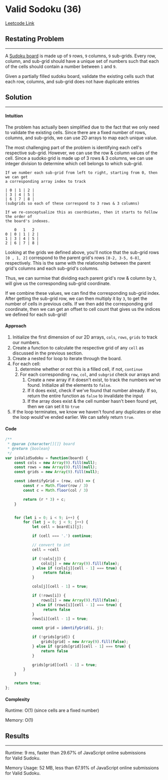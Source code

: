 # Valid Sodoku (36)
[Leetcode Link](https://leetcode.com/problems/valid-sudoku)

## Restating Problem
---------------------------------------------------------

A [Sudoku board](https://en.wikipedia.org/wiki/Sudoku) is made up of `9` rows, `9` columns, `9` sub-grids. Every row, column, and sub-grid should have a unique set of numbers such that each of the cells should contain a number between `1` and `9`.

Given a partially filled sudoku board, validate the existing cells such that each row, columns, and sub-grid does not have duplicate entries

## Solution
------------

#### Intuition

The problem has actually been simplified due to the fact that we only need to validate the existing cells. Since there are a fixed number of rows, columns, and sub-grids, we can use 2D arrays to map each unique value.

The most challenging part of the problem is identifying each cell's respective sub-grid. However, we can use the row & column values of the cell. Since a sudoko grid is made up of 3 rows & 3 columns, we can use integer division to determine which cell belongs to which sub-grid.

```
If we number each sub-grid from left to right, starting from 0, then we can get
a corresponding array index to track

| 0 | 1 | 2 |
| 3 | 4 | 5 |
| 6 | 7 | 8 |
(subgrids so each of these correspond to 3 rows & 3 columns)

If we re-conceptualize this as coordniates, then it starts to follow the order of
the board's indexes.

    0   1   2
0 | 0 | 1 | 2 |
1 | 3 | 4 | 5 |
2 | 6 | 7 | 8 |

```


Looking at the grids we defined above, you'll notice that the sub-grid rows `[0 , 1, 2]` correspond to the parent grid's rows `[0-2, 3-5, 6-8]`, respectively. This is the same with the relationship between the parent grid's columns and each sub-grid's columns.

Thus, we can surmise that dividing each parent grid's row & column by `3`, will give us the corresponding sub-grid coordinate.

If we combine these values, we can find the corresponding sub-grid index. After getting the sub-grid row, we can then multiply it by `3`, to get the number of cells in previous cells. If we then add the corresponding grid coordinate, then we can get an offset to cell count that gives us the indices we defined for each sub-grid!
#### Approach

1. Initialize the first dimension of our 2D arrays, `cols`, `rows`, `grids` to track our numbers.
2. Create a function to calculate the respective grid of any `cell` as discussed in the previous section.
3. Create a nested for loop to iterate through the board.
4. For each cell:
	1. determine whether or not this is a filled cell, if not, `continue`
	2. For each corresponding `row`, `col`, and `subgrid` check our arrays and:
		1. Create a new array if it doesn't exist, to track the numbers we've found. Initialize all the elements to `false`.
		2. If it does exist, check if we've found that number already. If so, return the entire function as `false` to invalidate the input
		3. If the array does exist & the cell number hasn't been found yet, then we can set it to `true`
5. If the loop terminates, we know we haven't found any duplicates or else the loop would've ended earlier. We can safely return `true`.

#### Code

```js
/**
 * @param {character[][]} board
 * @return {boolean}
 */
var isValidSudoku = function(board) {
    const cols = new Array(9).fill(null);
    const rows = new Array(9).fill(null);
    const grids = new Array(9).fill(null);

    const identifyGrid = (row, col) => {
        const r = Math.floor(row / 3)
        const c = Math.floor(col / 3)

        return (r * 3) + c;
    }


    for (let i = 0; i < 9; i++) {
        for (let j = 0; j < 9; j++) {
            let cell = board[i][j];

            if (cell === '.') continue;

            // convert to int
            cell = +cell

            if (!cols[j]) {
                cols[j] = new Array(9).fill(false);
            } else if (cols[j][cell - 1] === true) {
                 return false;
            }

            cols[j][cell - 1] = true;

            if (!rows[i]) {
                rows[i] = new Array(9).fill(false);
            } else if (rows[i][cell - 1] === true) {
                 return false
            }
            rows[i][cell - 1] = true;

            const grid = identifyGrid(i, j);

            if (!grids[grid]) {
                grids[grid] = new Array(9).fill(false);
            } else if (grids[grid][cell - 1] === true) {
                return false
            }

            grids[grid][cell - 1] = true;
        }
    }

    return true;
};


```

#### Complexity

Runtime:  O(1) (since cells are a fixed number)

Memory: O(1)

## Results
----------

Runtime: 9 ms, faster than 29.67% of JavaScript online submissions for Valid Sudoku.

Memory Usage: 52 MB, less than 67.91% of JavaScript online submissions for Valid Sudoku.
